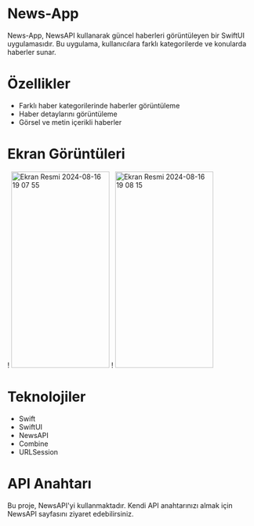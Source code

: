 # News-App
News-App, NewsAPI kullanarak güncel haberleri görüntüleyen bir SwiftUI uygulamasıdır. Bu uygulama, kullanıcılara farklı kategorilerde ve konularda haberler sunar.

# Özellikler
- Farklı haber kategorilerinde haberler görüntüleme
- Haber detaylarını görüntüleme
- Görsel ve metin içerikli haberler

# Ekran Görüntüleri 
! <img src="https://github.com/user-attachments/assets/a75d8017-1ed0-4a92-b5c0-cb8ed07ec341" alt="Ekran Resmi 2024-08-16 19 07 55" width="200" height="400"/>
! <img src="https://github.com/user-attachments/assets/d34a73c2-f367-4a21-b780-bccfde4e2d38" alt="Ekran Resmi 2024-08-16 19 08 15" width="200" height="400"/>

# Teknolojiler
- Swift
- SwiftUI
- NewsAPI
- Combine
- URLSession
  
# API Anahtarı
Bu proje, NewsAPI'yi kullanmaktadır. Kendi API anahtarınızı almak için NewsAPI sayfasını ziyaret edebilirsiniz.

